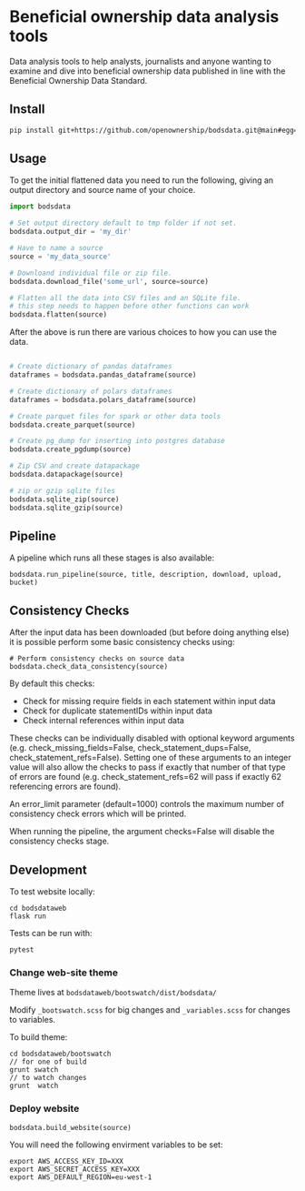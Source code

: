 # Beneficial ownership data analysis tools

Data analysis tools to help analysts, journalists and anyone wanting to examine and dive into beneficial ownership data published in line with the Beneficial Ownership Data Standard.

## Install

```bash
pip install git+https://github.com/openownership/bodsdata.git@main#egg=bodsdata
```

## Usage

To get the initial flattened data you need to run the following, giving an output directory and source name of your choice.

```python
import bodsdata

# Set output directory default to tmp folder if not set.
bodsdata.output_dir = 'my_dir'

# Have to name a source
source = 'my_data_source'

# Downloand individual file or zip file.
bodsdata.download_file('some_url', source=source)

# Flatten all the data into CSV files and an SQLite file.
# this step needs to happen before other functions can work
bodsdata.flatten(source)
```

After the above is run there are various choices to how you can use the data.

```python

# Create dictionary of pandas dataframes
dataframes = bodsdata.pandas_dataframe(source)

# Create dictionary of polars dataframes
dataframes = bodsdata.polars_dataframe(source)

# Create parquet files for spark or other data tools
bodsdata.create_parquet(source)

# Create pg_dump for inserting into postgres database
bodsdata.create_pgdump(source)

# Zip CSV and create datapackage 
bodsdata.datapackage(source)

# zip or gzip sqlite files 
bodsdata.sqlite_zip(source)
bodsdata.sqlite_gzip(source)
````

## Pipeline

A pipeline which runs all these stages is also available:

```
bodsdata.run_pipeline(source, title, description, download, upload, bucket)
```

## Consistency Checks

After the input data has been downloaded (but before doing anything else) it is possible perform some basic consistency checks using:

```
# Perform consistency checks on source data
bodsdata.check_data_consistency(source)
```

By default this checks:

- Check for missing require fields in each statement within input data
- Check for duplicate statementIDs within input data
- Check internal references within input data

These checks can be individually disabled with optional keyword arguments (e.g. check_missing_fields=False, check_statement_dups=False, check_statement_refs=False). Setting one of these arguments to an integer value will also allow the checks to pass if exactly that number of that type of errors are found (e.g. check_statement_refs=62 will pass if exactly 62 referencing errors are found).

An error_limit parameter (default=1000) controls the maximum number of consistency check errors which will be printed.

When running the pipeline, the argument checks=False will disable the consistency checks stage.

## Development
To test website locally:

```
cd bodsdataweb
flask run
```

Tests can be run with:

```
pytest
```

### Change web-site theme

Theme lives at `bodsdataweb/bootswatch/dist/bodsdata/`

Modify `_bootswatch.scss` for big changes and `_variables.scss` for changes to variables.

To build theme:

```
cd bodsdataweb/bootswatch
// for one of build
grunt swatch 
// to watch changes
grunt  watch 
```

### Deploy website

```
bodsdata.build_website(source)
```

You will need the following envirment variables to be set:

```
export AWS_ACCESS_KEY_ID=XXX
export AWS_SECRET_ACCESS_KEY=XXX
export AWS_DEFAULT_REGION=eu-west-1
```
